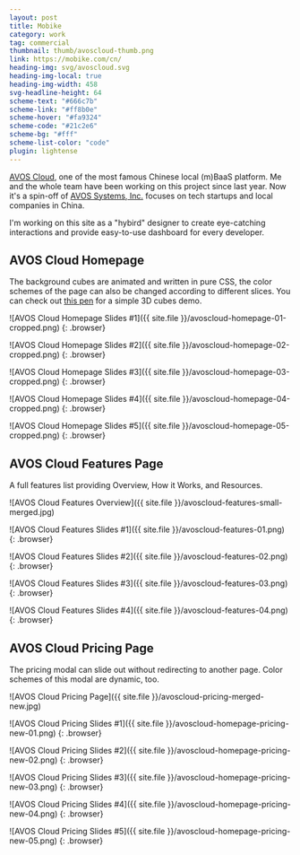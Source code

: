 ```yaml
---
layout: post
title: Mobike
category: work
tag: commercial
thumbnail: thumb/avoscloud-thumb.png
link: https://mobike.com/cn/
heading-img: svg/avoscloud.svg
heading-img-local: true
heading-img-width: 458
svg-headline-height: 64
scheme-text: "#666c7b"
scheme-link: "#ff8b0e"
scheme-hover: "#fa9324"
scheme-code: "#21c2e6"
scheme-bg: "#fff"
scheme-list-color: "code"
plugin: lightense
---
```


[AVOS Cloud](https://leancloud.cn), one of the most famous Chinese local (m)BaaS platform. Me and the whole team have been working on this project since last year. Now it's a spin-off of [AVOS Systems, Inc.](https://web.archive.org/web/20131201010958/http://www.avos.com/) focuses on tech startups and local companies in China.

I'm working on this site as a "hybird" designer to create eye-catching interactions and provide easy-to-use dashboard for every developer.

## AVOS Cloud Homepage

The background cubes are animated and written in pure CSS, the color schemes of the page can also be changed according to different slices. You can check out [this pen](https://codepen.io/sparanoid/pen/axiKF) for a simple 3D cubes demo.

![AVOS Cloud Homepage Slides #1]({{ site.file }}/avoscloud-homepage-01-cropped.png)
{: .browser}

![AVOS Cloud Homepage Slides #2]({{ site.file }}/avoscloud-homepage-02-cropped.png)
{: .browser}

![AVOS Cloud Homepage Slides #3]({{ site.file }}/avoscloud-homepage-03-cropped.png)
{: .browser}

![AVOS Cloud Homepage Slides #4]({{ site.file }}/avoscloud-homepage-04-cropped.png)
{: .browser}

![AVOS Cloud Homepage Slides #5]({{ site.file }}/avoscloud-homepage-05-cropped.png)
{: .browser}

## AVOS Cloud Features Page

A full features list providing Overview, How it Works, and Resources.

![AVOS Cloud Features Overview]({{ site.file }}/avoscloud-features-small-merged.jpg)

![AVOS Cloud Features Slides #1]({{ site.file }}/avoscloud-features-01.png)
{: .browser}

![AVOS Cloud Features Slides #2]({{ site.file }}/avoscloud-features-02.png)
{: .browser}

![AVOS Cloud Features Slides #3]({{ site.file }}/avoscloud-features-03.png)
{: .browser}

![AVOS Cloud Features Slides #4]({{ site.file }}/avoscloud-features-04.png)
{: .browser}

## AVOS Cloud Pricing Page

The pricing modal can slide out without redirecting to another page. Color schemes of this modal are dynamic, too.

![AVOS Cloud Pricing Page]({{ site.file }}/avoscloud-pricing-merged-new.jpg)

![AVOS Cloud Pricing Slides #1]({{ site.file }}/avoscloud-homepage-pricing-new-01.png)
{: .browser}

![AVOS Cloud Pricing Slides #2]({{ site.file }}/avoscloud-homepage-pricing-new-02.png)
{: .browser}

![AVOS Cloud Pricing Slides #3]({{ site.file }}/avoscloud-homepage-pricing-new-03.png)
{: .browser}

![AVOS Cloud Pricing Slides #4]({{ site.file }}/avoscloud-homepage-pricing-new-04.png)
{: .browser}

![AVOS Cloud Pricing Slides #5]({{ site.file }}/avoscloud-homepage-pricing-new-05.png)
{: .browser}
